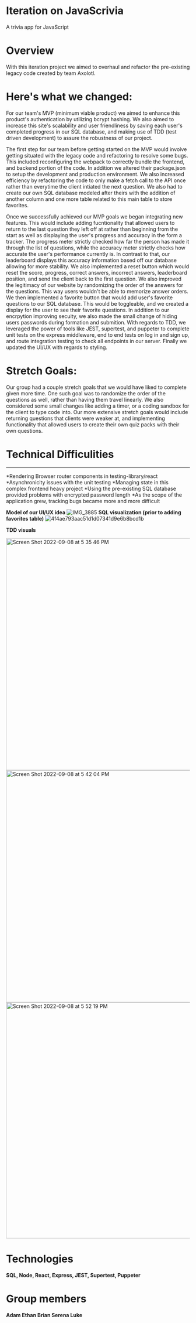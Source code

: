 # Iteration on JavaScrivia
A trivia app for JavaScript

# Overview
With this iteration project we aimed to overhaul and refactor the pre-existing legacy code created by team Axolotl.

# Here's what we changed: 

For our team's MVP (minimum viable product) we aimed to enhance this product's authentication by utilizing bcrypt hashing. We also aimed to increase this site's scalability and user friendliness by saving each user's completed progress in our SQL database, and making use of TDD (test driven development) to assure the robustness of our project.

The first step for our team before getting started on the MVP  would involve getting situated with the legacy code and refactoring  to resolve some bugs. This included reconfiguring the webpack to correctly bundle the frontend, and backend portion of the code. In addition we altered their package.json to setup the development and production environment. We also increased efficiency by refactoring the code to only make a fetch call to the API once rather than everytime the client intiated the next question. We also had to create our own SQL database modeled after theirs with the addition of another column and one more table related to this main table to store favorites.


Once we successfully achieved our MVP goals we began integrating new features. This would include adding fucntionality that allowed users to return to the last question they left off at rather than beginning from the start as well as displaying the user's progress and accuracy in the form a tracker. The progress meter strictly checked how far the person has made it through the list of questions, while the accuracy meter strictly checks how accurate the user's performance currently is. In contrast to that, our leaderboard displays this accuracy information based off our database allowing for more stability. We also implemented a reset button which would reset the score, progress, correct answers, incorrect answers, leaderboard position, and send the client back to the first question. We also improved the legitimacy of our website by randomizing the order of the answers for the questions. This way users wouldn't be able to memorize answer orders. We then implemented a favorite button that would add user's favorite questions to our SQL database. This would be toggleable, and we created a display for the user to see their favorite questions. In addition to our encrpytion improving secuity, we also made the small change of hiding users passwords during formation and submition. With regards to TDD, we leveraged the power of tools like JEST, supertest, and puppeter to complete unit tests on the express middleware, end to end tests on log in and sign up, and route integration testing to check all endpoints in our server. Finally we updated the UI/UX with regards to styling. 

# Stretch Goals: 

Our group had a couple stretch goals that we would have liked to complete given more time. One such goal was to randomize the order of the questions as well, rather than having them travel linearly. We also considered some small changes like adding a timer, or a coding sandbox for the client to type code into. Our more extensive stretch goals would include returning questions that clients were weaker at, and implementing functionality that allowed users to create their own quiz packs with their own questions. 

# Technical Difficulities
***
*Rendering Browser router components in testing-library/react
*Asynchronicity issues with the unit testing
*Managing state in this complex frontend heavy project
*Using the pre-existing SQL database provided problems with encrypted password length
*As the scope of the application grew, tracking bugs became more and more difficult


**Model of our UI/UX idea**
![IMG_3885](https://user-images.githubusercontent.com/13509166/189236094-e90dcae7-d09e-4917-890a-b16f7e7db05f.jpg)
**SQL visualization (prior to adding favorites table)**
![4f4ae793aac51d1d07341d9e6b8bcd1b](https://user-images.githubusercontent.com/13509166/189236158-81d208e7-682a-4cc8-9d6c-1c452a2b6744.png)

**TDD visuals**

<img width="634" alt="Screen Shot 2022-09-08 at 5 35 46 PM" src="https://user-images.githubusercontent.com/13509166/189236318-e294b1d1-8c1b-4700-9298-694f7d56a325.png">
<img width="634" alt="Screen Shot 2022-09-08 at 5 42 04 PM" src="https://user-images.githubusercontent.com/13509166/189236345-cbdc7b61-5203-446d-a33a-ecc2245b200b.png">
<img width="645" alt="Screen Shot 2022-09-08 at 5 52 19 PM" src="https://user-images.githubusercontent.com/13509166/189236369-ca3692e4-085d-481f-b8e9-7e85eb578de5.png">

# Technologies
**SQL, Node, React, Express, JEST, Supertest, Puppeter**

# Group members 

**Adam Ethan Brian Serena Luke**


